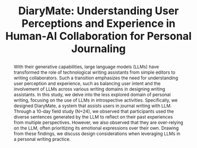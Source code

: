 ---
layout: publication
title: "DiaryMate: Understanding User Perceptions and Experience in Human-AI Collaboration for Personal Journaling"
year: 2024
month: 1
authors:
  - Taewan Kim
  - Donghoon Shin
  - Young-Ho Kim
  - Hwajung Hong
venue: CHI 2024
note: to appear
venue_full: "CHI 2024"
abstract: "With their generative capabilities, large language models (LLMs) have transformed the role of technological writing assistants from simple editors to writing collaborators. Such a transition emphasizes the need for understanding user perception and experience, such as balancing user intent and the involvement of LLMs across various writing domains in designing writing assistants. In this study, we delve into the less explored domain of personal writing, focusing on the use of LLMs in introspective activities. Specifically, we designed DiaryMate, a system that assists users in journal writing with LLM. Through a 10-day field study (N=24), we observed that participants used the diverse sentences generated by the LLM to reflect on their past experiences from multiple perspectives. However, we also observed that they are over-relying on the LLM, often prioritizing its emotional expressions over their own. Drawing from these findings, we discuss design considerations when leveraging LLMs in a personal writing practice."
category:
  - "AI / NLP"
  - "Design"
  - "Healthcare"
featured: true
pdf: false
---
